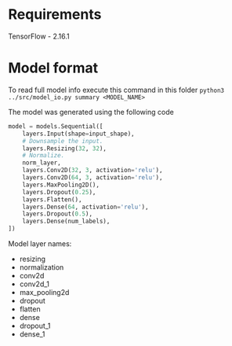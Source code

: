 # Requirements

TensorFlow - 2.16.1

# Model format

To read full model info execute this command in this folder
`python3 ../src/model_io.py summary <MODEL_NAME>`

The model was generated using the following code

```python
model = models.Sequential([
    layers.Input(shape=input_shape),
    # Downsample the input.
    layers.Resizing(32, 32),
    # Normalize.
    norm_layer,
    layers.Conv2D(32, 3, activation='relu'),
    layers.Conv2D(64, 3, activation='relu'),
    layers.MaxPooling2D(),
    layers.Dropout(0.25),
    layers.Flatten(),
    layers.Dense(64, activation='relu'),
    layers.Dropout(0.5),
    layers.Dense(num_labels),
])
```

Model layer names:

- resizing
- normalization
- conv2d
- conv2d_1
- max_pooling2d
- dropout
- flatten
- dense
- dropout_1
- dense_1
